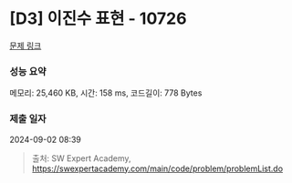 # [D3] 이진수 표현 - 10726 

[문제 링크](https://swexpertacademy.com/main/code/problem/problemDetail.do?contestProbId=AXRSXf_a9qsDFAXS) 

### 성능 요약

메모리: 25,460 KB, 시간: 158 ms, 코드길이: 778 Bytes

### 제출 일자

2024-09-02 08:39



> 출처: SW Expert Academy, https://swexpertacademy.com/main/code/problem/problemList.do